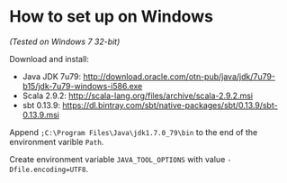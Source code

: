 # How to set up on Windows

*(Tested on Windows 7 32-bit)*

Download and install:

* Java JDK 7u79: <http://download.oracle.com/otn-pub/java/jdk/7u79-b15/jdk-7u79-windows-i586.exe>
* Scala 2.9.2: <http://scala-lang.org/files/archive/scala-2.9.2.msi>
* sbt 0.13.9: <https://dl.bintray.com/sbt/native-packages/sbt/0.13.9/sbt-0.13.9.msi>

Append `;C:\Program Files\Java\jdk1.7.0_79\bin` to the end of the environment
varible `Path`.

Create environment variable `JAVA_TOOL_OPTIONS` with value
`-Dfile.encoding=UTF8`.

